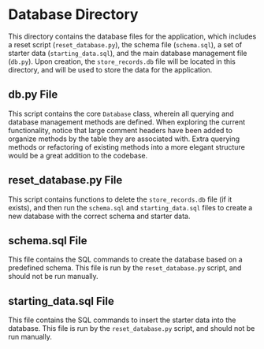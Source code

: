 # Database Directory

This directory contains the database files for the application, which includes a reset script (`reset_database.py`), the schema file (`schema.sql`), a set of starter data (`starting_data.sql`), and the main database management file (`db.py`). Upon creation, the `store_records.db` file will be located in this directory, and will be used to store the data for the application.

## db.py File

This script contains the core `Database` class, wherein all querying and database management methods are defined. When exploring the current functionality, notice that large comment headers have been added to organize methods by the table they are associated with. Extra querying methods or refactoring of existing methods into a more elegant structure would be a great addition to the codebase.

## reset_database.py File

This script contains functions to delete the `store_records.db` file (if it exists), and then run the `schema.sql` and `starting_data.sql` files to create a new database with the correct schema and starter data.

## schema.sql File

This file contains the SQL commands to create the database based on a predefined schema. This file is run by the `reset_database.py` script, and should not be run manually.

## starting_data.sql File

This file contains the SQL commands to insert the starter data into the database. This file is run by the `reset_database.py` script, and should not be run manually.
